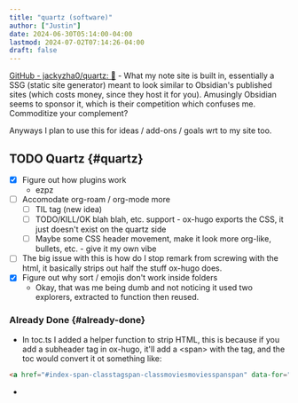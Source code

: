 ```yaml
---
title: "quartz (software)"
author: ["Justin"]
date: 2024-06-30T05:14:00-04:00
lastmod: 2024-07-02T07:14:26-04:00
draft: false
---
```


[GitHub - jackyzha0/quartz: 🌱](https://github.com/jackyzha0/quartz) - What my note site is built in, essentially a SSG
(static site generator) meant to look similar to Obsidian's published sites
(which costs money, since they host it for you). Amusingly Obsidian seems to
sponsor it, which is their competition which confuses me. Commoditize your
complement?

Anyways I plan to use this for ideas / add-ons / goals wrt to my site too.


## <span class="org-todo todo TODO">TODO</span> Quartz {#quartz}

-   [X] Figure out how plugins work
    -   ezpz
-   [ ] Accomodate org-roam / org-mode more
    -   [ ] TIL tag (new idea)
    -   [ ] TODO/KILL/OK blah blah, etc. support - ox-hugo exports the CSS, it just
        doesn't exist on the quartz side
    -   [ ] Maybe some CSS header movement, make it look more org-like, bullets,
        etc. - give it my own vibe
-   [ ] The big issue with this is how do I stop remark from screwing with the html,
    it basically strips out half the stuff ox-hugo does.
-   [X] Figure out why sort / emojis don't work inside folders
    -   Okay, that was me being dumb and not noticing it used two explorers,
        extracted to function then reused.


### Already Done {#already-done}

-   In toc.ts I added a helper function to strip HTML, this is because if you add
    a subheader tag in ox-hugo, it'll add a &lt;span&gt; with the tag, and the toc would
    convert it ot something like:

<!--listend-->

```html
<a href="#index-span-classtagspan-classmoviesmoviesspanspan" data-for="index-span-classtagspan-classmoviesmoviesspanspan">Index &lt;span class="tag"&gt;&lt;span class="movies"&gt;movies&lt;/span&gt;&lt;/span&gt;</a>
```

-

